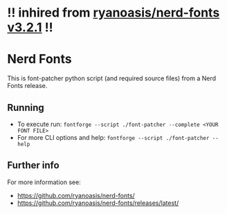 # !! inhired from [ryanoasis/nerd-fonts](https://github.com/ryanoasis/nerd-fonts) [v3.2.1](https://github.com/ryanoasis/nerd-fonts/releases/tag/v3.2.1) !!

# Nerd Fonts

This is font-patcher python script (and required source files) from a Nerd Fonts release.

## Running

* To execute run: `fontforge --script ./font-patcher --complete <YOUR FONT FILE>`
* For more CLI options and help: `fontforge --script ./font-patcher --help`

## Further info

For more information see:
* https://github.com/ryanoasis/nerd-fonts/
* https://github.com/ryanoasis/nerd-fonts/releases/latest/
